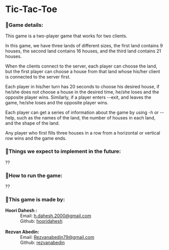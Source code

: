 # Tic-Tac-Toe
### 🔸Game details:
<p>This game is a two-player game that works for two clients.</p>
<p>In this game, we have three lands of different sizes, the first land contains 9 houses, the second land contains 16 houses, and the third land contains 21 houses.</p>
<p>When the clients connect to the server, each player can choose the land, but the first player can choose a house from that land whose his/her client is connected to the server first.</p>
<p>Each player in his/her turn has 20 seconds to choose his desired house, if he/she does not choose a house in the desired time, he/she loses and the opposite player wins. Similarly, if a player enters --exit, and leaves the game, he/she loses and the opposite player wins.</p>
<p>Each player can get a series of information about the game by using -h or --help, such as the names of the land, the number of houses in each land, and the shape of the land.</p>
<p>Any player who first fills three houses in a row from a horizontal or vertical row wins and the game ends.</p>

### 🔸Things we expect to implement in the future:
??
### 🔸How to run the game:
??
### 🔸This game is made by:
**Hoori Dahesh :**<br />
&nbsp;&nbsp;&nbsp;&nbsp;&nbsp;&nbsp;&nbsp;&nbsp;&nbsp;&nbsp;&nbsp;&nbsp;Email: h.dahesh.2000@gmail.com <br />
&nbsp;&nbsp;&nbsp;&nbsp;&nbsp;&nbsp;&nbsp;&nbsp;&nbsp;&nbsp;&nbsp;&nbsp;Github: <a href="https://github.com/hooridahesh">hooridahesh</a><br />      
**Rezvan Abedin:** <br />
&nbsp;&nbsp;&nbsp;&nbsp;&nbsp;&nbsp;&nbsp;&nbsp;&nbsp;&nbsp;&nbsp;&nbsp;Email: Rezvanabedin79@gmail.com<br />
&nbsp;&nbsp;&nbsp;&nbsp;&nbsp;&nbsp;&nbsp;&nbsp;&nbsp;&nbsp;&nbsp;&nbsp;Github: <a href="https://github.com/rezvanabedin">rezvanabedin</a>
